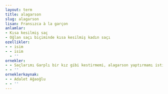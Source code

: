 ```yaml
---
layout: term
title: alagarson
slug: alagarson
lisan: Fransızca à la garçon
anlamlar:
- Kısa kesilmiş saç
- Oğlan saçı biçiminde kısa kesilmiş kadın saçı
ozellikler:
- - isim
- - isim
  - ''
ornekler:
- - Saçlarımı Garplı bir kız gibi kestirmemi, alagarson yaptırmamı istiyor.
- - ''
orneklerkaynak:
- - Adalet Ağaoğlu
- - ''
---
```

